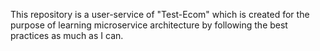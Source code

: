 This repository is a user-service of "Test-Ecom" which is created for the purpose of learning microservice architecture by following the best practices as much as I can. 

